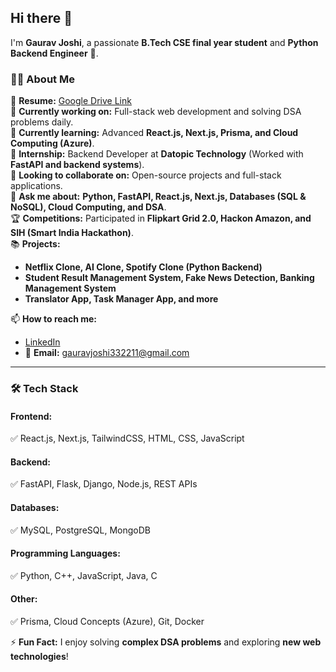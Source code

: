## Hi there 👋  

I'm **Gaurav Joshi**, a passionate **B.Tech CSE final year student** and **Python Backend Engineer** 🚀.  

### 👨‍💻 About Me  
📄 **Resume:** [Google Drive Link](https://drive.google.com/drive/folders/1yC8DsBCOcVN09qRgFMneawQ_FZEK9XTI)  
🔭 **Currently working on:** Full-stack web development and solving DSA problems daily.  
🌱 **Currently learning:** Advanced **React.js, Next.js, Prisma, and Cloud Computing (Azure)**.  
💼 **Internship:** Backend Developer at **Datopic Technology** (Worked with **FastAPI and backend systems**).  
🎯 **Looking to collaborate on:** Open-source projects and full-stack applications.  
💬 **Ask me about:** **Python, FastAPI, React.js, Next.js, Databases (SQL & NoSQL), Cloud Computing, and DSA**.  
🏆 **Competitions:** Participated in **Flipkart Grid 2.0, Hackon Amazon, and SIH (Smart India Hackathon)**.  
📚 **Projects:**  
- **Netflix Clone, AI Clone, Spotify Clone (Python Backend)**  
- **Student Result Management System, Fake News Detection, Banking Management System**  
- **Translator App, Task Manager App, and more**  

📫 **How to reach me:**  
- [LinkedIn](https://www.linkedin.com/in/gaurav-joshi-b90303248/)  
- 📧 **Email:** gauravjoshi332211@gmail.com  

---

### 🛠️ Tech Stack  

#### **Frontend:**  
✅ React.js, Next.js, TailwindCSS, HTML, CSS, JavaScript  

#### **Backend:**  
✅ FastAPI, Flask, Django, Node.js, REST APIs  

#### **Databases:**  
✅ MySQL, PostgreSQL, MongoDB  

#### **Programming Languages:**  
✅ Python, C++, JavaScript, Java, C  

#### **Other:**  
✅ Prisma, Cloud Concepts (Azure), Git, Docker  

⚡ **Fun Fact:** I enjoy solving **complex DSA problems** and exploring **new web technologies**!  
